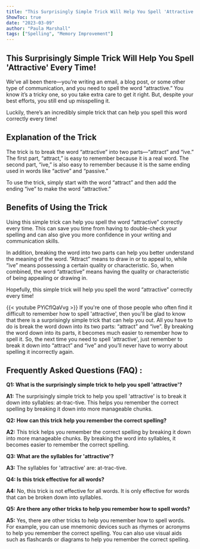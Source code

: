 ```yaml
---
title: "This Surprisingly Simple Trick Will Help You Spell 'Attractive' Every Time!"
ShowToc: true 
date: "2023-03-09"
author: "Paula Marshall" 
tags: ["Spelling", "Memory Improvement"]
---
```

## This Surprisingly Simple Trick Will Help You Spell 'Attractive' Every Time!

We’ve all been there—you’re writing an email, a blog post, or some other type of communication, and you need to spell the word “attractive.” You know it’s a tricky one, so you take extra care to get it right. But, despite your best efforts, you still end up misspelling it.

Luckily, there’s an incredibly simple trick that can help you spell this word correctly every time!

## Explanation of the Trick

The trick is to break the word “attractive” into two parts—“attract” and “ive.” The first part, “attract,” is easy to remember because it is a real word. The second part, “ive,” is also easy to remember because it is the same ending used in words like “active” and “passive.”

To use the trick, simply start with the word “attract” and then add the ending “ive” to make the word “attractive.”

## Benefits of Using the Trick

Using this simple trick can help you spell the word “attractive” correctly every time. This can save you time from having to double-check your spelling and can also give you more confidence in your writing and communication skills.

In addition, breaking the word into two parts can help you better understand the meaning of the word. “Attract” means to draw in or to appeal to, while “ive” means possessing a certain quality or characteristic. So, when combined, the word “attractive” means having the quality or characteristic of being appealing or drawing in.

Hopefully, this simple trick will help you spell the word “attractive” correctly every time!

{{< youtube PYiCflQaVvg >}} 
If you're one of those people who often find it difficult to remember how to spell 'attractive', then you'll be glad to know that there is a surprisingly simple trick that can help you out. All you have to do is break the word down into its two parts: “attract” and “ive”. By breaking the word down into its parts, it becomes much easier to remember how to spell it. So, the next time you need to spell 'attractive', just remember to break it down into “attract” and “ive” and you’ll never have to worry about spelling it incorrectly again.

## Frequently Asked Questions (FAQ) :
**Q1: What is the surprisingly simple trick to help you spell 'attractive'?**

**A1:** The surprisingly simple trick to help you spell 'attractive' is to break it down into syllables: at-trac-tive. This helps you remember the correct spelling by breaking it down into more manageable chunks.

**Q2: How can this trick help you remember the correct spelling?**

**A2:** This trick helps you remember the correct spelling by breaking it down into more manageable chunks. By breaking the word into syllables, it becomes easier to remember the correct spelling.

**Q3: What are the syllables for 'attractive'?**

**A3:** The syllables for 'attractive' are: at-trac-tive.

**Q4: Is this trick effective for all words?**

**A4:** No, this trick is not effective for all words. It is only effective for words that can be broken down into syllables.

**Q5: Are there any other tricks to help you remember how to spell words?**

**A5:** Yes, there are other tricks to help you remember how to spell words. For example, you can use mnemonic devices such as rhymes or acronyms to help you remember the correct spelling. You can also use visual aids such as flashcards or diagrams to help you remember the correct spelling.






